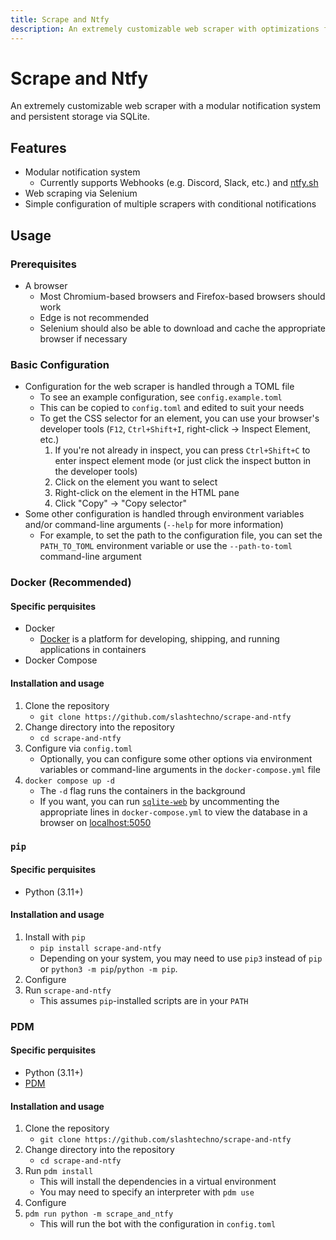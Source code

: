 ```yaml
---
title: Scrape and Ntfy
description: An extremely customizable web scraper with optimizations for numeric data
---
```


# Scrape and Ntfy  
An extremely customizable web scraper with a modular notification system and persistent storage via SQLite.  

## Features  
- Modular notification system  
    - Currently supports Webhooks (e.g. Discord, Slack, etc.) and [ntfy.sh](https://ntfy.sh)  
- Web scraping via Selenium  
- Simple configuration of multiple scrapers with conditional notifications  


## Usage
### Prerequisites
- A browser
    - Most Chromium-based browsers and Firefox-based browsers should work
    - Edge is not recommended  
    - Selenium should also be able to download and cache the appropriate browser if necessary  
### Basic Configuration  
- Configuration for the web scraper is handled through a TOML file
    - To see an example configuration, see `config.example.toml`  
    - This can be copied to `config.toml` and edited to suit your needs
    - To get the CSS selector for an element, you can use your browser's developer tools (`F12`, `Ctrl+Shift+I`, right-click -> Inspect Element, etc.)  
        1. If you're not already in inspect, you can press `Ctrl+Shift+C` to enter inspect element mode (or just click the inspect button in the developer tools)  
        2. Click on the element you want to select  
        3. Right-click on the element in the HTML pane
        4. Click "Copy" -> "Copy selector"
- Some other configuration is handled through environment variables and/or command-line arguments (`--help` for more information)  
    - For example, to set the path to the configuration file, you can set the `PATH_TO_TOML` environment variable or use the `--path-to-toml` command-line argument  
### Docker (Recommended)  
#### Specific perquisites  
- Docker  
    - [Docker](https://docs.docker.com/get-docker/) is a platform for developing, shipping, and running applications in containers  
- Docker Compose  
#### Installation and usage  
1. Clone the repository  
    - `git clone https://github.com/slashtechno/scrape-and-ntfy`
2. Change directory into the repository
    - `cd scrape-and-ntfy`
3. Configure via `config.toml`  
    - Optionally, you can configure some other options via environment variables or command-line arguments in the `docker-compose.yml` file  
4. `docker compose up -d`
    - The `-d` flag runs the containers in the background
    - If you want, you can run [`sqlite-web`](https://github.com/coleifer/sqlite-web) by uncommenting the appropriate lines in `docker-compose.yml` to view the database in a browser on [localhost:5050](http://localhost:5050)  

### `pip`  
#### Specific perquisites  
- Python (3.11+)
#### Installation and usage  
1. Install with `pip`  
    - `pip install scrape-and-ntfy`  
    - Depending on your system, you may need to use `pip3` instead of `pip` or `python3 -m pip`/`python -m pip`.  
2. Configure  
3. Run `scrape-and-ntfy`  
    - This assumes `pip`-installed scripts are in your `PATH`  


### PDM  
#### Specific perquisites
- Python (3.11+)  
- [PDM](https://pdm-project.org/en/latest/)
#### Installation and usage  
1. Clone the repository  
    - `git clone https://github.com/slashtechno/scrape-and-ntfy`
2. Change directory into the repository
    - `cd scrape-and-ntfy`  
3. Run `pdm install`  
    - This will install the dependencies in a virtual environment  
    - You may need to specify an interpreter with `pdm use`  
4. Configure  
5. `pdm run python -m scrape_and_ntfy`  
    - This will run the bot with the configuration in `config.toml`